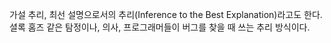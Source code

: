 가설 추리, 최선 설명으로서의 추리(Inference to the Best Explanation)라고도 한다.셜록 홈즈 같은 탐정이나, 의사, 프로그래머들이 버그를 찾을 때 쓰는 추리 방식이다.